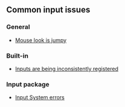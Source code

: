 ## Common input issues

### General
- [Mouse look is jumpy](Common%20Input%20Issues/Mouse%20Delta%20Time.md)

### Built-in
- [Inputs are being inconsistently registered](Common%20Input%20Issues/Input%20In%20Fixed%20Update.md)

### Input package
- [Input System errors](Common%20Input%20Issues/InputSystem%20Errors.md)